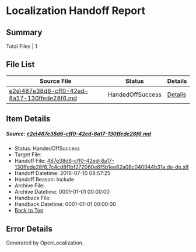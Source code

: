 # <a name='report-top'></a> Localization Handoff Report

## Summary
 Total Files | 1

## File List
 Source File | Status | Details 
 ----------- | ------ | ------- 
 [e2e\487e38d6-cff0-42ed-8a17-130ffede28f6.md](https://github.com/OpenLocalizationTestOrg/oltest/blob/51dac0048ae599da5f4b1ec7f5b9749a20079a01/e2e/487e38d6-cff0-42ed-8a17-130ffede28f6.md) | HandedOffSuccess | [Details](#f047acc9cedb1ab83b0e4303533d561df0f655702)

## Item Details
##### <a name='f047acc9cedb1ab83b0e4303533d561df0f655702'></a> Source: [e2e\487e38d6-cff0-42ed-8a17-130ffede28f6.md](https://github.com/OpenLocalizationTestOrg/oltest/blob/51dac0048ae599da5f4b1ec7f5b9749a20079a01/e2e/487e38d6-cff0-42ed-8a17-130ffede28f6.md)
* Status: HandedOffSuccess
* Target File: 
* Handoff File: [487e38d6-cff0-42ed-8a17-130ffede28f6.7c4cd8f1bf272060e6f5b1ee82a08c040944b31a.de-de.xlf](https://github.com/OpenLocalizationTestOrg/olhandoff-e2e/blob/0002cef639f7edbfa78da35cbb7e464a4dec2f72/ol-handoff/OpenLocalizationTestOrg/oltest-dede-fly/ci/ht/487e38d6-cff0-42ed-8a17-130ffede28f6.7c4cd8f1bf272060e6f5b1ee82a08c040944b31a.de-de.xlf)
* Handoff Datetime: 2016-07-10 08:57:25
* Handoff Reason: Include
* Archive File: 
* Archive Datetime: 0001-01-01 00:00:00
* Handback File: 
* Handback Datetime: 0001-01-01 00:00:00
* [Back to Top](#report-top)


## Error Details

Generated by OpenLocalization.

